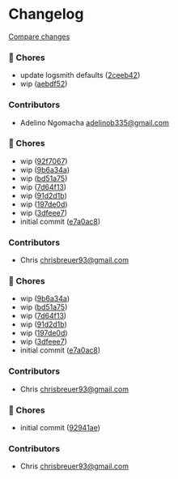 # Changelog
[Compare changes](https://github.com/stacksjs/logsmith/compare/v0.1.4...HEAD)

### 🔧 Chores

- update logsmith defaults ([2ceeb42](https://github.com/stacksjs/logsmith/commit/2ceeb42))
- wip ([aebdf52](https://github.com/stacksjs/logsmith/commit/aebdf52))

### Contributors

- Adelino Ngomacha <adelinob335@gmail.com>

### 🧹 Chores

- wip ([92f7067](https://github.com/stacksjs/logsmith/commit/92f7067))
- wip ([9b6a34a](https://github.com/stacksjs/logsmith/commit/9b6a34a))
- wip ([bd51a75](https://github.com/stacksjs/logsmith/commit/bd51a75))
- wip ([7d64f13](https://github.com/stacksjs/logsmith/commit/7d64f13))
- wip ([91d2d1b](https://github.com/stacksjs/logsmith/commit/91d2d1b))
- wip ([197de0d](https://github.com/stacksjs/logsmith/commit/197de0d))
- wip ([3dfeee7](https://github.com/stacksjs/logsmith/commit/3dfeee7))
- initial commit ([e7a0ac8](https://github.com/stacksjs/logsmith/commit/e7a0ac8))

### Contributors

- Chris <chrisbreuer93@gmail.com>

### 🧹 Chores

- wip ([9b6a34a](https://github.com/stacksjs/logsmith/commit/9b6a34a))
- wip ([bd51a75](https://github.com/stacksjs/logsmith/commit/bd51a75))
- wip ([7d64f13](https://github.com/stacksjs/logsmith/commit/7d64f13))
- wip ([91d2d1b](https://github.com/stacksjs/logsmith/commit/91d2d1b))
- wip ([197de0d](https://github.com/stacksjs/logsmith/commit/197de0d))
- wip ([3dfeee7](https://github.com/stacksjs/logsmith/commit/3dfeee7))
- initial commit ([e7a0ac8](https://github.com/stacksjs/logsmith/commit/e7a0ac8))

### Contributors

- Chris <chrisbreuer93@gmail.com>

### 🧹 Chores

- initial commit ([92941ae](https://github.com/stacksjs/logsmith/commit/92941ae))

### Contributors

- Chris <chrisbreuer93@gmail.com>
